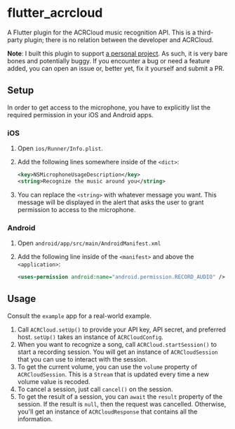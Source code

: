 # flutter_acrcloud

A Flutter plugin for the ACRCloud music recognition API.
This is a third-party plugin; there is no relation between the developer and ACRCloud.

**Note**: I built this plugin to support [a personal project](https://github.com/nrubin29/finale).
As such, it is very bare bones and potentially buggy.
If you encounter a bug or need a feature added, you can open an issue or, better yet, fix it yourself and submit a PR.

## Setup

In order to get access to the microphone, you have to explicitly list the required permission in your iOS and Android apps.

### iOS

1. Open `ios/Runner/Info.plist`.
2. Add the following lines somewhere inside of the `<dict>`:

   ```xml
   <key>NSMicrophoneUsageDescription</key>
   <string>Recognize the music around you</string>
   ```

3. You can replace the `<string>` with whatever message you want. This message will be displayed in the alert that asks the user to grant permission to access to the microphone.

### Android

1. Open `android/app/src/main/AndroidManifest.xml`
2. Add the following line inside of the `<manifest>` and above the `<application>`:

   ```xml
   <uses-permission android:name="android.permission.RECORD_AUDIO" />
   ```

## Usage

Consult the `example` app for a real-world example.

1. Call `ACRCloud.setUp()` to provide your API key, API secret, and preferred host. `setUp()` takes an instance of `ACRCloudConfig`.
2. When you want to recognize a song, call `ACRCloud.startSession()` to start a recording session. You will get an instance of `ACRCloudSession` that you can use to interact with the session.
3. To get the current volume, you can use the `volume` property of `ACRCloudSession`. This is a `Stream` that is updated every time a new volume value is recoded.
4. To cancel a session, just call `cancel()` on the session.
5. To get the result of a session, you can `await` the `result` property of the session. If the result is `null`, then the request was cancelled. Otherwise, you'll get an instance of `ACRCloudResponse` that contains all the information.
